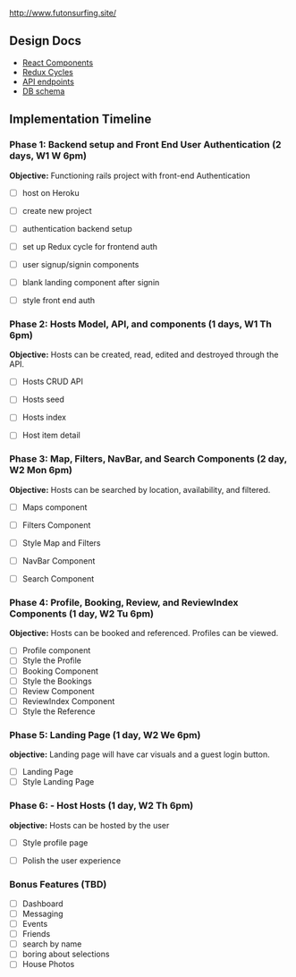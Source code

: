 http://www.futonsurfing.site/


## Design Docs
* [React Components][components]
* [Redux Cycles][redux-cycles]
* [API endpoints][api-endpoints]
* [DB schema][schema]

[components]: docs/components.md
[redux-cycles]: docs/redux-cycles.md
[api-endpoints]: docs/api-endpoints.md
[schema]: docs/schema.md

## Implementation Timeline

### Phase 1: Backend setup and Front End User Authentication (2 days, W1 W 6pm)

**Objective:** Functioning rails project with front-end Authentication
- [ ] host on Heroku
- [ ] create new project
- [ ] authentication backend setup
- [ ] set up Redux cycle for frontend auth
- [ ] user signup/signin components
- [ ] blank landing component after signin
- [ ] style front end auth


### Phase 2: Hosts Model, API, and components (1 days, W1 Th 6pm)

**Objective:** Hosts can be created, read, edited and destroyed through
the API.

- [ ] Hosts CRUD API
- [ ] Hosts seed
- [ ] Hosts index
- [ ] Host item detail


### Phase 3: Map, Filters, NavBar, and Search Components (2 day, W2 Mon 6pm)

**Objective:** Hosts can be searched by location, availability, and filtered.

- [ ] Maps component
- [ ] Filters Component
- [ ] Style Map and Filters
- [ ] NavBar Component
- [ ] Search Component


### Phase 4: Profile, Booking, Review, and ReviewIndex Components (1 day, W2 Tu 6pm)

**Objective:** Hosts can be booked and referenced. Profiles can be viewed.

- [ ] Profile component
- [ ] Style the Profile
- [ ] Booking Component
- [ ] Style the Bookings
- [ ] Review Component
- [ ] ReviewIndex Component
- [ ] Style the Reference

### Phase 5: Landing Page (1 day, W2 We 6pm)

**objective:** Landing page will have car visuals and a guest login button.

- [ ] Landing Page
- [ ] Style Landing Page

### Phase 6: - Host Hosts (1 day, W2 Th 6pm)

**objective:** Hosts can be hosted by the user

- [ ] Style profile page
- [ ] Polish the user experience


### Bonus Features (TBD)
- [ ] Dashboard
- [ ] Messaging
- [ ] Events
- [ ] Friends
- [ ] search by name
- [ ] boring about selections
- [ ] House Photos
